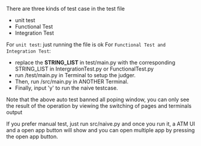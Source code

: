 There are three kinds of test case in the test file
- unit test
- Functional Test
- Integration Test

For  ``unit test``: just running the file is ok
For  ``Functional Test and Integration Test``: 
- replace the **STRING_LIST** in test/main.py with the corresponding STRING_LIST in IntergrationTest.py or FunctionalTest.py
- run /test/main.py in Terminal to setup the judger.
- Then, run /src/main.py in ANOTHER Terminal.
- Finally, input 'y' to run the naive testcase.

Note that the above auto test banned all poping window, you can only see the result of the operation by viewing the switching of pages and terminals output

If you prefer manual test, just run src/naive.py and once you run it, a ATM UI and a open app button will show and you can open multiple app by pressing the open app button.